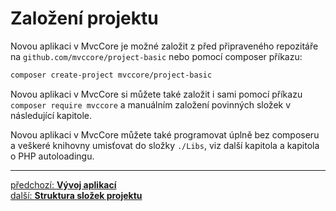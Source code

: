 # Založení projektu

Novou aplikaci v MvcCore je možné založit z před připraveného repozitáře
na `github.com/mvccore/project-basic` nebo pomocí composer příkazu:
```sh
composer create-project mvccore/project-basic
```

Novou aplikaci v MvcCore si můžete také založit i sami pomocí příkazu `composer require mvccore`
a manuálním založení povinných složek v následující kapitole.

Novou aplikaci v MvcCore můžete také programovat úplně bez composeru
a veškeré knihovny umisťovat do složky `./Libs`, viz další kapitola 
a kapitola o PHP autoloadingu.

---

<div class="prev-next">

[předchozí: **Vývoj aplikací**](../../README.md)  
[další: **Struktura složek projektu**](../structure/README.md)

</div>
